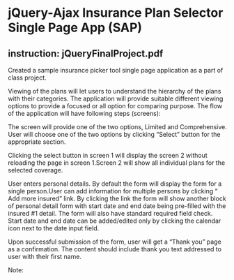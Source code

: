 # jQuery-Ajax Insurance Plan Selector Single Page App (SAP)
## instruction: jQueryFinalProject.pdf
Created a sample insurance picker tool single page application as a part of class project.

Viewing of the plans will let users to understand the hierarchy of the plans with their categories. The application will provide suitable different viewing options to provide a focused or all option for comparing purpose. The flow of the application will have following steps (screens):

The screen will provide one of the two options, Limited and Comprehensive. User will choose one of the two options by clicking “Select” button for the appropriate section.

Clicking the select button in screen 1 will display the screen 2 without reloading the page in screen 1.Screen 2 will show all individual plans for the selected coverage.

User enters personal details. By default the form will display the form for a single person.User can add information for multiple persons by clicking “ Add more insured” link. By clicking the link the form will show another block of personal detail form with start date and end date being pre-filled with the insured #1 detail. The form will also have standard required field check. Start date and end date can be added/edited only by clicking the calendar icon next to the date input field.

Upon successful submission of the form, user will get a “Thank you” page as a confirmation. The content should include thank you text addressed to user with their first name.

Note:
## 
